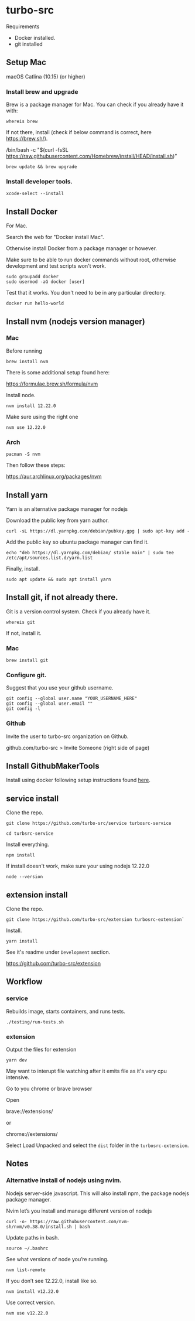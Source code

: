 # turbo-src

Requirements

* Docker installed.
* git installed

## Setup Mac

macOS Catlina (10.15) (or higher)


### Install brew and upgrade

Brew is a package manager for Mac. You can check if you already have it with:

`whereis brew`


If not there, install (check if below command is correct, here https://brew.sh/).

/bin/bash -c "$(curl -fsSL https://raw.githubusercontent.com/Homebrew/install/HEAD/install.sh)”

`brew update && brew upgrade`

### Install developer tools.

`xcode-select --install`

## Install Docker

For Mac.

Search the web for "Docker install Mac".

Otherwise install Docker from a package manager or however.

Make sure to be able to run docker commands without root, otherwise development and test scripts won't work.

```
sudo groupadd docker
sudo usermod -aG docker [user]
```


Test that it works. You don't need to be in any particular directory.

`docker run hello-world`


## Install nvm (nodejs version manager)

### Mac

Before running

`brew install nvm`

There is some additional setup found here:

https://formulae.brew.sh/formula/nvm

Install node.

`nvm install 12.22.0`

Make sure using the right one

`nvm use 12.22.0`

### Arch

```
pacman -S nvm
```

Then follow these steps:

https://aur.archlinux.org/packages/nvm

## Install yarn

Yarn is an alternative package manager for nodejs

Download the public key from yarn author.

`curl -sL https://dl.yarnpkg.com/debian/pubkey.gpg | sudo apt-key add -`

Add the public key so ubuntu package manager can find it.

`echo "deb https://dl.yarnpkg.com/debian/ stable main" |
sudo tee /etc/apt/sources.list.d/yarn.list`

Finally, install.

`sudo apt update && sudo apt install yarn`

## Install git, if not already there.

Git is a version control system. Check if you already have it.

`whereis git`

If not, install it.

### Mac

`brew install git`

### Configure git.

Suggest that you use your github username.

```
git config --global user.name "YOUR_USERNAME_HERE"
git config --global user.email ""
git config -l
```
### Github

Invite the user to turbo-src organization on Github.

github.com/turbo-src > Invite Someone (right side of page)

## Install GithubMakerTools

Install using docker following setup instructions found [here](https://github.com/turbo-src/GihtubMakerTools).

## service install

Clone the repo.

`git clone https://github.com/turbo-src/service turbosrc-service`

`cd turbsrc-service`

Install everything.

`npm install`

If install doesn't work, make sure your using nodejs 12.22.0

`node --version`

## extension install

Clone the repo.

```
git clone https://github.com/turbo-src/extension turbosrc-extension`
```

Install.

```
yarn install
```

See it's readme under `Development` section.

https://github.com/turbo-src/extension

## Workflow

### service

Rebuilds image, starts containers, and runs tests.

```
./testing/run-tests.sh
```

### extension

Output the files for extension

```
yarn dev
```

May want to interupt file watching after it emits file as it's very cpu intensive.

Go to you chrome or brave browser

Open

brave://extensions/

or

chrome://extensions/

Select Load Unpacked and select the `dist` folder in the `turbosrc-extension`.

## Notes


### Alternative install of nodejs using nvim.

Nodejs server-side javascript. This will also install npm, the package nodejs package manager.

Nvim let’s you install and manage different version of nodejs

`curl -o- https://raw.githubusercontent.com/nvm-sh/nvm/v0.38.0/install.sh | bash`

Update paths in bash.

`source ~/.bashrc`

See what versions of node you’re running.

`nvm list-remote`

If you don’t see 12.22.0, install like so.

`nvm install v12.22.0`

Use correct version.

`nvm use v12.22.0`
